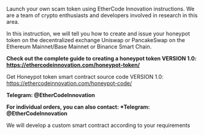 Launch your own scam token using EtherCode Innovation instructions. We are a team of crypto enthusiasts and developers involved in research in this area. 

In this instruction, we will tell you how to create and issue your honeypot token on the decentralized exchange Uniswap or PancakeSwap on the Ethereum Mainnet/Base Mainnet or Binance Smart Chain.

__Check out the complete guide to creating a honeypot token VERSION 1.0: https://ethercodeinnovation.com/honeypot-token/__

Get Honeypot token smart contract source code VERSION 1.0: https://ethercodeinnovation.com/honeypot-code/

__Telegram: @EtherCodeInnovation__

__For individual orders, you can also contact: *Telegram: @EtherCodeInnovation__

We will develop a custom smart contract according to your requirements

